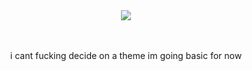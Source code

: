 　<p align="center">![](https://komarev.com/ghpvc/?username=trody&color=3f3f3f&label=pony+pals)</p>
　<p align="center">i cant fucking decide on a theme im going basic for now</p>
